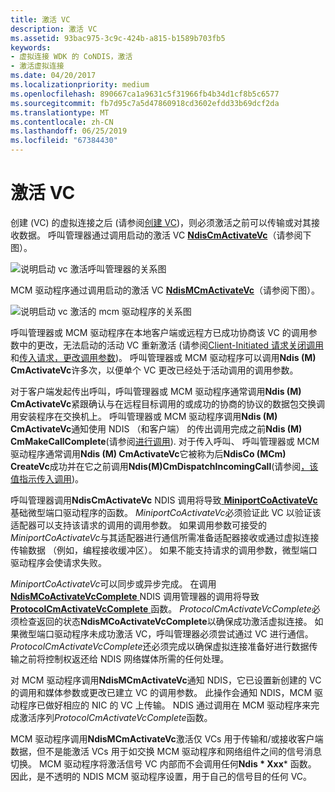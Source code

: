 ```yaml
---
title: 激活 VC
description: 激活 VC
ms.assetid: 93bac975-3c9c-424b-a815-b1589b703fb5
keywords:
- 虚拟连接 WDK 的 CoNDIS，激活
- 激活虚拟连接
ms.date: 04/20/2017
ms.localizationpriority: medium
ms.openlocfilehash: 890667ca1a9631c5f31966fb4b34d1cf8b5c6577
ms.sourcegitcommit: fb7d95c7a5d47860918cd3602efdd33b69dcf2da
ms.translationtype: MT
ms.contentlocale: zh-CN
ms.lasthandoff: 06/25/2019
ms.locfileid: "67384430"
---
```

# <a name="activating-a-vc"></a>激活 VC





创建 (VC) 的虚拟连接之后 (请参阅[创建 VC](creating-a-vc.md))，则必须激活之前可以传输或对其接收数据。 呼叫管理器通过调用启动的激活 VC [ **NdisCmActivateVc**](https://docs.microsoft.com/windows-hardware/drivers/ddi/content/ndis/nf-ndis-ndiscmactivatevc)（请参阅下图）。

![说明启动 vc 激活呼叫管理器的关系图](images/cm-07.png)

MCM 驱动程序通过调用启动的激活 VC [ **NdisMCmActivateVc**](https://docs.microsoft.com/windows-hardware/drivers/ddi/content/ndis/nf-ndis-ndismcmactivatevc)（请参阅下图）。

![说明启动 vc 激活的 mcm 驱动程序的关系图](images/fig1-07.png)

呼叫管理器或 MCM 驱动程序在本地客户端或远程方已成功协商该 VC 的调用参数中的更改，无法启动的活动 VC 重新激活 (请参阅[Client-Initiated 请求关闭调用](client-initiated-request-to-close-a-call.md)和[传入请求，更改调用参数](incoming-request-to-change-call-parameters.md))。 呼叫管理器或 MCM 驱动程序可以调用**Ndis (M) CmActivateVc**许多次，以便单个 VC 更改已经处于活动调用的调用参数。

对于客户端发起传出呼叫，呼叫管理器或 MCM 驱动程序通常调用**Ndis (M) CmActivateVc**紧跟确认与在远程目标调用的或成功的协商的协议的数据包交换调用安装程序在交换机上。 呼叫管理器或 MCM 驱动程序调用**Ndis (M) CmActivateVc**通知使用 NDIS （和客户端） 的传出调用完成之前**Ndis (M) CmMakeCallComplete**(请参阅[进行调用](making-a-call.md)). 对于传入呼叫、 呼叫管理器或 MCM 驱动程序通常调用**Ndis (M) CmActivateVc**它被称为后**NdisCo (MCm) CreateVc**成功并在它之前调用**Ndis(M)CmDispatchIncomingCall**(请参阅[，该值指示传入调用](indicating-an-incoming-call.md))。

呼叫管理器调用**NdisCmActivateVc** NDIS 调用将导致[ **MiniportCoActivateVc** ](https://docs.microsoft.com/windows-hardware/drivers/ddi/content/ndis/nc-ndis-miniport_co_activate_vc)基础微型端口驱动程序的函数。 *MiniportCoActivateVc*必须验证此 VC 以验证该适配器可以支持该请求的调用的调用参数。 如果调用参数可接受的*MiniportCoActivateVc*与其适配器进行通信所需准备适配器接收或通过虚拟连接传输数据 （例如，编程接收缓冲区）。 如果不能支持请求的调用参数，微型端口驱动程序会使请求失败。

*MiniportCoActivateVc*可以同步或异步完成。 在调用[ **NdisMCoActivateVcComplete** ](https://docs.microsoft.com/windows-hardware/drivers/ddi/content/ndis/nf-ndis-ndismcoactivatevccomplete) NDIS 调用管理器的调用将导致[ **ProtocolCmActivateVcComplete** ](https://docs.microsoft.com/windows-hardware/drivers/ddi/content/ndis/nc-ndis-protocol_cm_activate_vc_complete)函数。 *ProtocolCmActivateVcComplete*必须检查返回的状态**NdisMCoActivateVcComplete**以确保成功激活虚拟连接。 如果微型端口驱动程序未成功激活 VC，呼叫管理器必须尝试通过 VC 进行通信。 *ProtocolCmActivateVcComplete*还必须完成以确保虚拟连接准备好进行数据传输之前将控制权返还给 NDIS 网络媒体所需的任何处理。

对 MCM 驱动程序调用**NdisMCmActivateVc**通知 NDIS，它已设置新创建的 VC 的调用和媒体参数或更改已建立 VC 的调用参数。 此操作会通知 NDIS，MCM 驱动程序已做好相应的 NIC 的 VC 上传输。 NDIS 通过调用在 MCM 驱动程序来完成激活序列*ProtocolCmActivateVcComplete*函数。

MCM 驱动程序调用**NdisMCmActivateVc**激活仅 VCs 用于传输和/或接收客户端数据，但不是能激活 VCs 用于如交换 MCM 驱动程序和网络组件之间的信号消息切换。 MCM 驱动程序将激活信号 VC 内部而不会调用任何**Ndis * Xxx*** 函数。 因此，是不透明的 NDIS MCM 驱动程序设置，用于自己的信号目的任何 VC。

 

 





